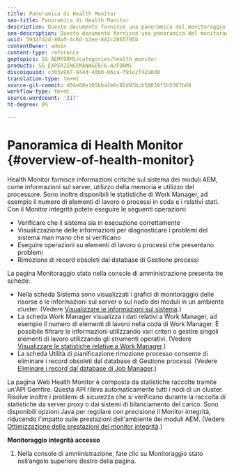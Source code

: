```yaml
---
title: Panoramica di Health Monitor
seo-title: Panoramica di Health Monitor
description: Questo documento fornisce una panoramica del monitoraggio dello stato e informazioni su come accedervi.
seo-description: Questo documento fornisce una panoramica del monitoraggio dello stato e informazioni su come accedervi.
uuid: 5934fd2d-80a5-4c6d-b3ee-882c2865705b
contentOwner: admin
content-type: reference
geptopics: SG_AEMFORMS/categories/health_monitor
products: SG_EXPERIENCEMANAGER/6.4/FORMS
discoiquuid: c303e967-944d-40b0-96ca-f91e2f42a0d0
translation-type: tm+mt
source-git-commit: d04e08e105bba2e6c92d93bcb58839f1b5307bd8
workflow-type: tm+mt
source-wordcount: '317'
ht-degree: 0%

---
```



# Panoramica di Health Monitor {#overview-of-health-monitor}

Health Monitor fornisce informazioni critiche sul sistema dei moduli AEM, come informazioni sul server, utilizzo della memoria e utilizzo del processore. Sono inoltre disponibili le statistiche di Work Manager, ad esempio il numero di elementi di lavoro o processi in coda e i relativi stati. Con il Monitor integrità potete eseguire le seguenti operazioni:

* Verificare che il sistema sia in esecuzione correttamente
* Visualizzazione delle informazioni per diagnosticare i problemi del sistema man mano che si verificano
* Eseguire operazioni su elementi di lavoro o processi che presentano problemi
* Rimozione di record obsoleti dal database di Gestione processi

La pagina Monitoraggio stato nella console di amministrazione presenta tre schede:

* Nella scheda Sistema sono visualizzati i grafici di monitoraggio delle risorse e le informazioni sul server o sul nodo dei moduli in un ambiente cluster. (Vedere [Visualizzare le informazioni sul sistema](/help/forms/using/admin-help/view-system-information.md#view-system-information).)
* La scheda Work Manager visualizza i dati relativi a Work Manager, ad esempio il numero di elementi di lavoro nella coda di Work Manager. È possibile filtrare le informazioni utilizzando vari criteri o gestire singoli elementi di lavoro utilizzando gli strumenti operativi. (Vedere [Visualizzare le statistiche relative a Work Manager](/help/forms/using/admin-help/view-statistics-related-manager.md#view-statistics-related-to-work-manager).)
* La scheda Utilità di pianificazione rimozione processo consente di eliminare i record obsoleti dal database di Gestione processi. (Vedere [Eliminare i record dal database di Job Manager](/help/forms/using/admin-help/purge-records-job-manager-database.md#purge-records-from-the-job-manager-database).)

La pagina Web Health Monitor è composta da statistiche raccolte tramite un&#39;API Gemfire. Questa API rileva automaticamente tutti i nodi di un cluster. Risolve inoltre i problemi di sicurezza che si verificano durante la raccolta di statistiche da server proxy o dai sistemi di bilanciamento del carico. Sono disponibili opzioni Java per regolare con precisione il Monitor integrità, riducendo l&#39;impatto sulle prestazioni dell&#39;ambiente dei moduli AEM. (Vedere [Ottimizzazione delle prestazioni del monitor integrità](/help/forms/using/admin-help/fine-tuning-health-monitor-performance.md#fine-tuning-health-monitor-performance).)

**Monitoraggio integrità accesso**

1. Nella console di amministrazione, fate clic su Monitoraggio stato nell’angolo superiore destro della pagina.

